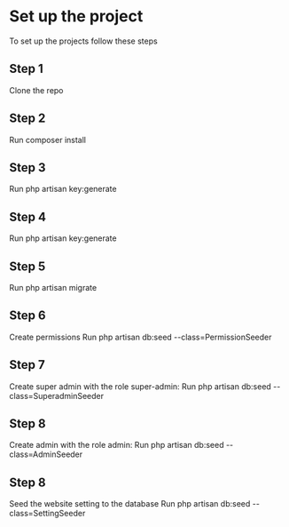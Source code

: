 # Set up the project
To set up the projects follow these steps

## Step 1
Clone the repo

## Step 2
Run composer install

## Step 3
Run php artisan key:generate

## Step 4
Run php artisan key:generate

## Step 5
Run php artisan migrate

## Step 6
Create permissions
Run php artisan db:seed --class=PermissionSeeder

## Step 7
Create super admin with the role super-admin:
Run php artisan db:seed --class=SuperadminSeeder

## Step 8 
Create admin with the role admin:
Run php artisan db:seed --class=AdminSeeder

## Step 8
Seed the website setting to the database
Run php artisan db:seed --class=SettingSeeder